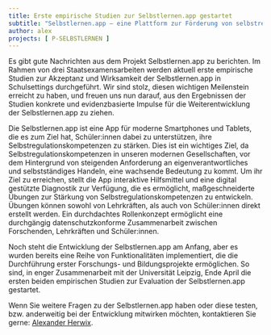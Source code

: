 ```yaml
---
title: Erste empirische Studien zur Selbstlernen.app gestartet
subtitle: "Selbstlernen.app – eine Plattform zur Förderung von selbstreguliertem Lernen" 
author: alex
projects: [ P-SELBSTLERNEN ]
---
```


Es gibt gute Nachrichten aus dem Projekt Selbstlernen.app zu berichten. Im Rahmen von drei Staatsexamensarbeiten werden aktuell erste empirische Studien zur Akzeptanz und Wirksamkeit der Selbstlernen.app in Schulsettings durchgeführt. Wir sind stolz, diesen wichtigen Meilenstein erreicht zu haben, und freuen uns nun darauf, aus den Ergebnissen der Studien konkrete und evidenzbasierte Impulse für die Weiterentwicklung der Selbstlernen.app zu ziehen.

Die Selbstlernen.app ist eine App für moderne Smartphones und Tablets, die es zum Ziel hat, Schüler:innen dabei zu unterstützen, ihre Selbstregulationskompetenzen zu stärken. Dies ist ein wichtiges Ziel, da Selbstregulationskompetenzen in unseren modernen Gesellschaften, vor dem Hintergrund von steigenden Anforderung an eigenverantwortliches und selbstständiges Handeln, eine wachsende Bedeutung zu kommt. Um ihr Ziel zu erreichen, stellt die App interaktive Hilfsmittel und eine digital gestützte Diagnostik zur Verfügung, die es ermöglicht, maßgeschneiderte Übungen zur Stärkung von Selbstregulationskompetenzen zu entwickeln. Übungen können sowohl von Lehrkräften, als auch von Schüler:innen direkt erstellt werden. Ein durchdachtes Rollenkonzept ermöglicht eine durchgängig datenschutzkonforme Zusammenarbeit zwischen Forschenden, Lehrkräften und Schüler:innen.

Noch steht die Entwicklung der Selbstlernen.app am Anfang, aber es wurden bereits eine Reihe von Funktionalitäten implementiert, die die Durchführung erster Forschungs- und Bildungsprojekte ermöglichen. So sind, in enger Zusammenarbeit mit der Universität Leipzig, Ende April die ersten beiden empirischen Studien zur Evaluation der Selbstlernen.app gestartet.

Wenn Sie weitere Fragen zu der Selbstlernen.app haben oder diese testen, bzw. anderweitig bei der Entwicklung mitwirken möchten, kontaktieren Sie gerne: [Alexander Herwix](javascript:sendEmail('alexander.herwix','uni-leipzig.de')).
